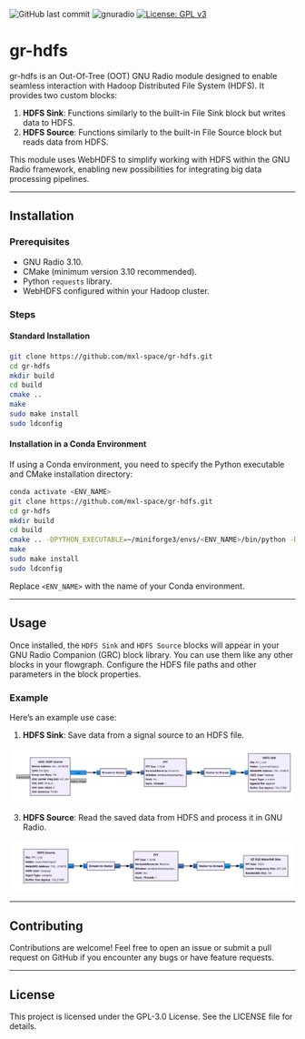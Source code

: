 ![GitHub last commit](https://img.shields.io/github/last-commit/mxl-space/gr-hdfs)
![gnuradio](https://img.shields.io/badge/GNU%20Radio-3.10.11-important)
[![License: GPL v3](https://img.shields.io/badge/License-GPLv3-blue.svg)](https://www.gnu.org/licenses/gpl-3.0) 

# gr-hdfs

gr-hdfs is an Out-Of-Tree (OOT) GNU Radio module designed to enable seamless interaction with Hadoop Distributed File System (HDFS). It provides two custom blocks:

1. **HDFS Sink**: Functions similarly to the built-in File Sink block but writes data to HDFS.
2. **HDFS Source**: Functions similarly to the built-in File Source block but reads data from HDFS.

This module uses WebHDFS to simplify working with HDFS within the GNU Radio framework, enabling new possibilities for integrating big data processing pipelines.

---

## Installation

### Prerequisites

- GNU Radio 3.10.
- CMake (minimum version 3.10 recommended).
- Python `requests` library.
- WebHDFS configured within your Hadoop cluster.

### Steps

#### Standard Installation

```bash
git clone https://github.com/mxl-space/gr-hdfs.git
cd gr-hdfs
mkdir build
cd build
cmake ..
make
sudo make install
sudo ldconfig
```

#### Installation in a Conda Environment

If using a Conda environment, you need to specify the Python executable and CMake installation directory:

```bash
conda activate <ENV_NAME>
git clone https://github.com/mxl-space/gr-hdfs.git
cd gr-hdfs
mkdir build
cd build
cmake .. -DPYTHON_EXECUTABLE=~/miniforge3/envs/<ENV_NAME>/bin/python -DCMAKE_INSTALL_PREFIX=~/miniforge3/envs/<ENV_NAME>
make
sudo make install
sudo ldconfig
```

Replace `<ENV_NAME>` with the name of your Conda environment.

---

## Usage

Once installed, the `HDFS Sink` and `HDFS Source` blocks will appear in your GNU Radio Companion (GRC) block library. You can use them like any other blocks in your flowgraph. Configure the HDFS file paths and other parameters in the block properties.

### Example

Here’s an example use case:

1. **HDFS Sink**: Save data from a signal source to an HDFS file.

![Alt text](examples/HDFS_Sink.png)

3. **HDFS Source**: Read the saved data from HDFS and process it in GNU Radio.

![Alt text](examples/HDFS_Source.png)

---

## Contributing

Contributions are welcome! Feel free to open an issue or submit a pull request on GitHub if you encounter any bugs or have feature requests.

---

## License

This project is licensed under the GPL-3.0 License. See the LICENSE file for details.

